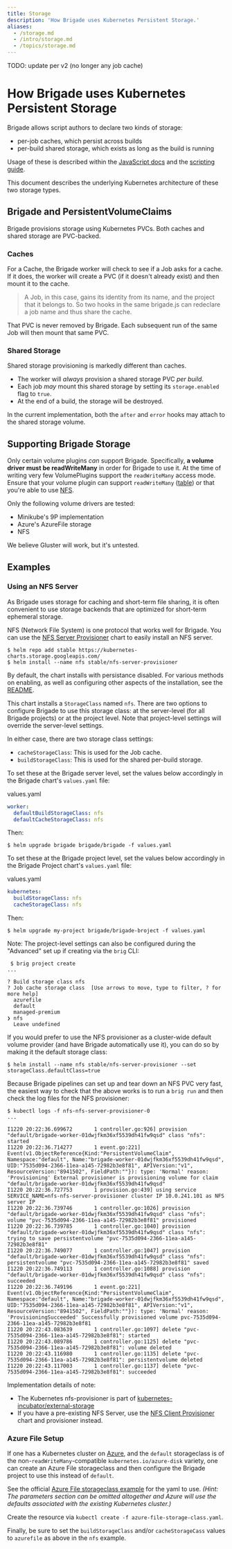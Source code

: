 ```yaml
---
title: Storage
description: 'How Brigade uses Kubernetes Persistent Storage.'
aliases:
  - /storage.md
  - /intro/storage.md
  - /topics/storage.md
---
```


TODO: update per v2 (no longer any job cache)

# How Brigade uses Kubernetes Persistent Storage

Brigade allows script authors to declare two kinds of storage:

- per-job caches, which persist across builds
- per-build shared storage, which exists as long as the build is running

Usage of these is described within the [JavaScript docs](javascript.md) and the
[scripting guide](scripting.md).

This document describes the underlying Kubernetes architecture of these two
storage types.

## Brigade and PersistentVolumeClaims

Brigade provisions storage using Kubernetes PVCs. Both caches and shared storage
are PVC-backed.

### Caches

For a Cache, the Brigade worker will check to see if a Job asks for a cache. If it
does, the worker will create a PVC (if it doesn't already exist) and then mount
it to the cache.

> A Job, in this case, gains its identity from its name, and the project that
> it belongs to. So two hooks in the same brigade.js can redeclare a job name and
> thus share the cache.

That PVC is never removed by Brigade. Each subsequent run of the same Job will
then mount that same PVC.

### Shared Storage

Shared storage provisioning is markedly different than caches.

- The worker will _always_ provision a shared storage PVC _per build_.
- Each job _may_ mount this shared storage by setting its `storage.enabled` flag
  to `true`.
- At the end of a build, the storage will be destroyed.

In the current implementation, both the `after` and `error` hooks may attach to
the shared storage volume.

## Supporting Brigade Storage

Only certain volume plugins _can_ support Brigade. Specifically, **a volume driver
must be readWriteMany** in order for Brigade to use it. At the time of writing
very few VolumePlugins support the `readWriteMany` access mode. Ensure that your
volume plugin can support `readWriteMany`
([table](https://kubernetes.io/docs/concepts/storage/persistent-volumes/#access-modes))
or that you're able to use [NFS](#using-an-nfs-server).

Only the following volume drivers are tested:

- Minikube's 9P implementation
- Azure's AzureFile storage
- NFS

We believe Gluster will work, but it's untested.

## Examples

### Using an NFS Server

As Brigade uses storage for caching and short-term file sharing, it is often convenient
to use storage backends that are optimized for short-term ephemeral storage.

NFS (Network File System) is one protocol that works well for Brigade. You can
use the [NFS Server Provisioner](https://github.com/helm/charts/tree/master/stable/nfs-server-provisioner)
chart to easily install an NFS server.

```console
$ helm repo add stable https://kubernetes-charts.storage.googleapis.com/
$ helm install --name nfs stable/nfs-server-provisioner
```

By default, the chart installs with persistance disabled. For various methods on enabling, as well as
configuring other aspects of the installation, see the
[README](https://github.com/helm/charts/tree/master/stable/nfs-server-provisioner).

This chart installs a `StorageClass` named `nfs`. There are two options to configure Brigade
to use this storage class: at the server-level (for all Brigade projects) or at the project level.
Note that project-level settings will override the server-level settings.

In either case, there are two storage class settings:

- `cacheStorageClass`: This is used for the Job cache.
- `buildStorageClass`: This is used for the shared per-build storage.

To set these at the Brigade server level, set the values below accordingly in the Brigade
chart's `values.yaml` file:

values.yaml
```yaml
worker:
  defaultBuildStorageClass: nfs
  defaultCacheStorageClass: nfs
```

Then:

```console
$ helm upgrade brigade brigade/brigade -f values.yaml
```

To set these at the Brigade project level, set the values below accordingly in the Brigade
Project chart's `values.yaml` file:

values.yaml
```yaml
kubernetes:
  buildStorageClass: nfs
  cacheStorageClass: nfs
```

Then:

```console
$ helm upgrade my-project brigade/brigade-broject -f values.yaml
```

Note: The project-level settings can also be configured during the "Advanced" set up if creating via the `brig` CLI:

```console
 $ brig project create
...

? Build storage class nfs
? Job cache storage class  [Use arrows to move, type to filter, ? for more help]
  azurefile
  default
  managed-premium
❯ nfs
  Leave undefined
```

If you would prefer to use the NFS provisioner as a cluster-wide default volume provider
(and have Brigade automatically use it), you can do so by making it the default
storage class:

```console
$ helm install --name nfs stable/nfs-server-provisioner --set storageClass.defaultClass=true
```

Because Brigade pipelines can set up and tear down an NFS PVC very fast, the easiest
way to check that the above works is to run a `brig run` and then check the
log files for the NFS provisioner:

```console
$ kubectl logs -f nfs-nfs-server-provisioner-0
...

I1220 20:22:36.699672       1 controller.go:926] provision "default/brigade-worker-01dwjfkm36xf5539dh41fw9qsd" class "nfs": started
I1220 20:22:36.714277       1 event.go:221] Event(v1.ObjectReference{Kind:"PersistentVolumeClaim", Namespace:"default", Name:"brigade-worker-01dwjfkm36xf5539dh41fw9qsd", UID:"7535d094-2366-11ea-a145-72982b3e8f81", APIVersion:"v1", ResourceVersion:"8941502", FieldPath:""}): type: 'Normal' reason: 'Provisioning' External provisioner is provisioning volume for claim "default/brigade-worker-01dwjfkm36xf5539dh41fw9qsd"
I1220 20:22:36.727753       1 provision.go:439] using service SERVICE_NAME=nfs-nfs-server-provisioner cluster IP 10.0.241.101 as NFS server IP
I1220 20:22:36.739746       1 controller.go:1026] provision "default/brigade-worker-01dwjfkm36xf5539dh41fw9qsd" class "nfs": volume "pvc-7535d094-2366-11ea-a145-72982b3e8f81" provisioned
I1220 20:22:36.739785       1 controller.go:1040] provision "default/brigade-worker-01dwjfkm36xf5539dh41fw9qsd" class "nfs": trying to save persistentvolume "pvc-7535d094-2366-11ea-a145-72982b3e8f81"
I1220 20:22:36.749077       1 controller.go:1047] provision "default/brigade-worker-01dwjfkm36xf5539dh41fw9qsd" class "nfs": persistentvolume "pvc-7535d094-2366-11ea-a145-72982b3e8f81" saved
I1220 20:22:36.749113       1 controller.go:1088] provision "default/brigade-worker-01dwjfkm36xf5539dh41fw9qsd" class "nfs": succeeded
I1220 20:22:36.749196       1 event.go:221] Event(v1.ObjectReference{Kind:"PersistentVolumeClaim", Namespace:"default", Name:"brigade-worker-01dwjfkm36xf5539dh41fw9qsd", UID:"7535d094-2366-11ea-a145-72982b3e8f81", APIVersion:"v1", ResourceVersion:"8941502", FieldPath:""}): type: 'Normal' reason: 'ProvisioningSucceeded' Successfully provisioned volume pvc-7535d094-2366-11ea-a145-72982b3e8f81
I1220 20:22:43.083639       1 controller.go:1097] delete "pvc-7535d094-2366-11ea-a145-72982b3e8f81": started
I1220 20:22:43.089786       1 controller.go:1125] delete "pvc-7535d094-2366-11ea-a145-72982b3e8f81": volume deleted
I1220 20:22:43.116980       1 controller.go:1135] delete "pvc-7535d094-2366-11ea-a145-72982b3e8f81": persistentvolume deleted
I1220 20:22:43.117003       1 controller.go:1137] delete "pvc-7535d094-2366-11ea-a145-72982b3e8f81": succeeded
```

Implementation details of note:

- The Kubernetes nfs-provisioner is part of [kubernetes-incubator/external-storage](https://github.com/kubernetes-incubator/external-storage/tree/master/nfs)
- If you have a pre-existing NFS Server, use the [NFS Client Provisioner](https://github.com/helm/charts/tree/master/stable/nfs-client-provisioner) chart and provisioner instead.

### Azure File Setup

If one has a Kubernetes cluster on [Azure](https://azure.microsoft.com/en-us/services/kubernetes-service/),
and the `default` storageclass is of the non-`readWriteMany`-compatible `kubernetes.io/azure-disk` variety, one can create
an Azure File storageclass and then configure the Brigade project to use this instead of `default`.

See the official [Azure File storageclass example](https://kubernetes.io/docs/concepts/storage/storage-classes/#azure-file)
for the yaml to use.  _(Hint: The parameters section can be omitted altogether and Azure will use the defaults associated
with the existing Kubernetes cluster.)_

Create the resource via `kubectl create -f azure-file-storage-class.yaml`.

Finally, be sure to set the `buildStorageClass` and/or `cacheStorageCass` values to `azurefile` as above in the `nfs` example.
